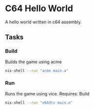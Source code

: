 # C64 Hello World
A hello world written in c64 assembly.
## Tasks
### Build
Builds the game using acme
```bash
nix-shell --run "acme main.a"
```
### Run
Runs the game using vice.
Requires: Build
```bash
nix-shell --run "x64dtv main.o"
```
